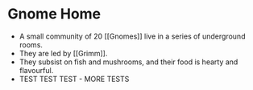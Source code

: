 # Gnome Home
- A small community of 20 [[Gnomes]] live in a series of underground rooms.
- They are led by [[Grimm]].
- They subsist on fish and mushrooms, and their food is hearty and flavourful.
- TEST TEST TEST - MORE TESTS